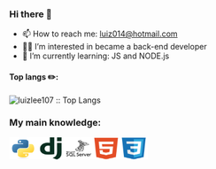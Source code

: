 ### Hi there 👋


- 📫 How to reach me: luiz014@hotmail.com
- 👨‍💻 I’m interested in became a back-end developer
- 🌱 I’m currently learning: JS and NODE.js
   

<!-- <img src="https://cdn.jsdelivr.net/gh/devicons/devicon/icons/linux/linux-original.svg" width="40" height="40"/> -->


<h4 align="left">Top langs ✏️:</h4>

<p align="left"><img src="https://github-readme-stats.vercel.app/api/top-langs/?username=luizlee107&langs_count=10&theme=tokyonight&layout=compact" alt="luizlee107 :: Top Langs" /></p>


### My main knowledge: 

<img align="left" alt="RoDalex-PYTHON" height="40" width="50" src="https://github.com/devicons/devicon/blob/master/icons/python/python-original.svg">

<img align="left" alt="Rodalex-Django" height="40" width="50" src="https://github.com/devicons/devicon/blob/master/icons/django/django-plain.svg">

<img align="left" alt="Rodalex-SQLServer" height="40" width="50" src="https://github.com/devicons/devicon/blob/master/icons/microsoftsqlserver/microsoftsqlserver-plain-wordmark.svg">

<img align="left" alt="Rodalex-HTML5" height="40" width="50" src="https://github.com/devicons/devicon/blob/master/icons/html5/html5-plain.svg">
  
<img align="left" alt="Rodalex-CSS3" height="40" width="50" src="https://github.com/devicons/devicon/blob/master/icons/css3/css3-original.svg">

